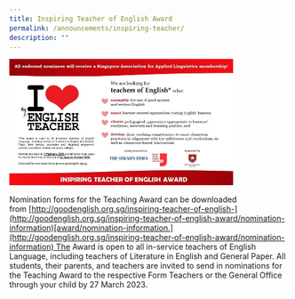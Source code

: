 ```yaml
---
title: Inspiring Teacher of English Award
permalink: /announcements/inspiring-teacher/
description: ""
---
```

<img src="/images/a4.png" style="width:80%">

Nomination forms for the Teaching Award can be downloaded from [http://goodenglish.org.sg/inspiring-teacher-of-english-](http://goodenglish.org.sg/inspiring-teacher-of-english-award/nomination-information)[award/nomination-information.](http://goodenglish.org.sg/inspiring-teacher-of-english-award/nomination-information) The Award is open to all in-service teachers of English Language, including teachers of Literature in English and General Paper. All students, their parents, and teachers are invited to send in nominations for the Teaching Award to the respective Form Teachers or the General Office through your child by 27 March 2023.